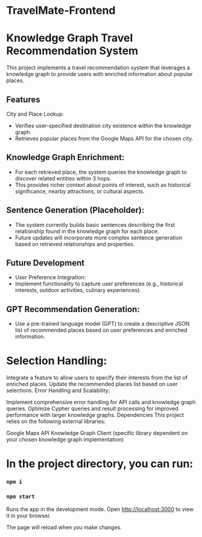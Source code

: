 # TravelMate-Frontend

# Knowledge Graph Travel Recommendation System
This project implements a travel recommendation system that leverages a knowledge graph to provide users with enriched information about popular places.

## Features
City and Place Lookup:

- Verifies user-specified destination city existence within the knowledge graph.
- Retrieves popular places from the Google Maps API for the chosen city.

## Knowledge Graph Enrichment:

- For each retrieved place, the system queries the knowledge graph to discover related entities within 3 hops.
- This provides richer context about points of interest, such as historical significance, nearby attractions, or cultural aspects.

## Sentence Generation (Placeholder):

- The system currently builds basic sentences describing the first relationship found in the knowledge graph for each place.
- Future updates will incorporate more complex sentence generation based on retrieved relationships and properties.

## Future Development
- User Preference Integration:
- Implement functionality to capture user preferences (e.g., historical interests, outdoor activities, culinary experiences).

## GPT Recommendation Generation:

- Use a pre-trained language model (GPT) to create a descriptive JSON list of recommended places based on user preferences and enriched information.

# Selection Handling:

Integrate a feature to allow users to specify their interests from the list of enriched places.
Update the recommended places list based on user selections.
Error Handling and Scalability:

Implement comprehensive error handling for API calls and knowledge graph queries.
Optimize Cypher queries and result processing for improved performance with larger knowledge graphs.
Dependencies
This project relies on the following external libraries:

Google Maps API
Knowledge Graph Client (specific library dependent on your chosen knowledge graph implementation)

# In the project directory, you can run:
### `npm i`

### `npm start`

Runs the app in the development mode.
Open [http://localhost:3000](http://localhost:3000) to view it in your browser.

The page will reload when you make changes.